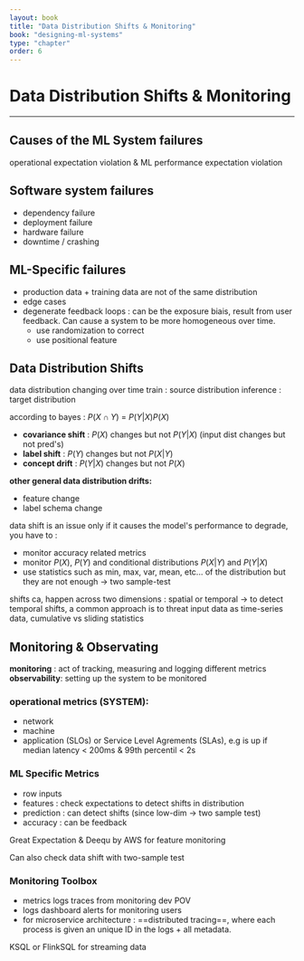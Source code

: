 ```yaml
---
layout: book
title: "Data Distribution Shifts & Monitoring"
book: "designing-ml-systems"
type: "chapter"
order: 6
---
```

# Data Distribution Shifts & Monitoring
---
## Causes of the ML System failures
operational expectation violation & ML performance expectation violation 
## Software system failures
- dependency failure
- deployment failure
- hardware failure
- downtime / crashing
## ML-Specific failures
- production data + training data are not of the same distribution 
- edge cases
- degenerate feedback loops : can be the exposure biais, result from user feedback. Can cause a system to be more homogeneous over time.
	- use randomization to correct
	- use positional feature
## Data Distribution Shifts
data distribution changing over time
train : source distribution
inference : target distribution

according to bayes : $P(X \cap Y)$ = $P(Y|X)P(X)$
- __covariance shift__  : $P(X)$ changes but not $P(Y|X)$ (input dist changes but not pred's)
- __label shift__ : $P(Y)$ changes but not $P(X|Y)$ 
- __concept drift__ : $P(Y|X)$ changes but not $P(X)$

__other general data distribution drifts:__
- feature change
- label schema change


data shift is an issue only if it causes the model's performance to degrade, you have to :
- monitor accuracy related metrics
- monitor $P(X)$, $P(Y)$ and conditional distributions $P(X|Y)$ and $P(Y|X)$
- use statistics such as min, max, var, mean, etc... of the distribution but they are not enough -> two sample-test

shifts ca, happen across two dimensions : spatial or temporal -> to detect temporal shifts, a common approach is to threat input data as time-series data, cumulative vs sliding statistics
## Monitoring & Observating
__monitoring__ : act of tracking, measuring and logging different metrics
__observability__: setting up the system to be monitored 
### operational metrics (SYSTEM):
- network
- machine
- application
(SLOs) or Service Level Agrements (SLAs), e.g is up if median latency < 200ms & 99th percentil < 2s
### ML Specific Metrics
- row inputs 
- features : check expectations to detect shifts in distribution 
- prediction : can detect shifts (since low-dim -> two sample test)
- accuracy : can be feedback

Great Expectation & Deequ by AWS for feature monitoring

Can also check data shift with two-sample test

### Monitoring Toolbox
- metrics logs traces from monitoring dev POV
- logs dashboard alerts for monitoring users
- for microservice architecture : ==distributed tracing==, where each process is given an unique ID in the logs + all metadata.

KSQL or FlinkSQL for streaming data
